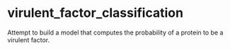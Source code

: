 # virulent_factor_classification
Attempt to build a model that computes the probability of a protein to be a virulent factor.
